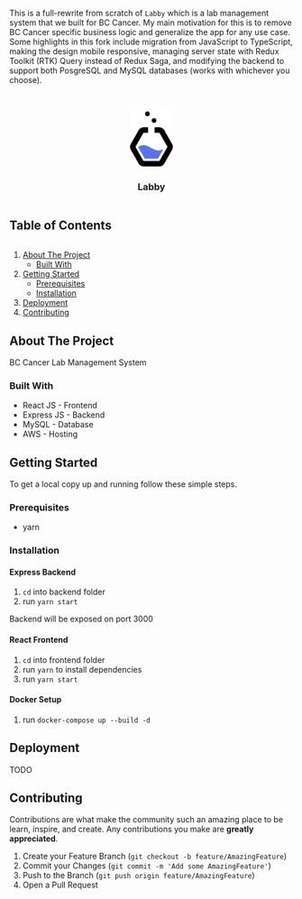 This is a full-rewrite from scratch of `Labby` which is a lab management system that we built for BC Cancer. My main motivation for this is to remove BC Cancer specific business logic and generalize the app for any use case. Some highlights in this fork include migration from JavaScript to TypeScript, making the design mobile responsive, managing server state with Redux Toolkit (RTK) Query instead of Redux Saga, and modifying the backend to support both PosgreSQL and MySQL databases (works with whichever you choose). 

<!-- PROJECT LOGO -->
<br />
<p align="center">
  <a href="https://github.com/ubclaunchpad/labby">
    <img src="frontend/public/LogoIcon.png" alt="Logo" height="100" resize>
  </a>
  <h3 align="center">Labby</h3>
</p>


<!-- TABLE OF CONTENTS -->
  <h2 style="display: inline-block">Table of Contents</h2>
  <ol>
    <li>
      <a href="#about-the-project">About The Project</a>
      <ul>
        <li><a href="#built-with">Built With</a></li>
      </ul>
    </li>
    <li>
      <a href="#getting-started">Getting Started</a>
      <ul>
        <li><a href="#prerequisites">Prerequisites</a></li>
        <li><a href="#installation">Installation</a></li>
      </ul>
    </li>
    <li><a href="#deployment">Deployment</a></li>
    <li><a href="#contributing">Contributing</a></li>
  </ol>



<!-- ABOUT THE PROJECT -->
## About The Project

BC Cancer Lab Management System


### Built With

* React JS - Frontend
* Express JS - Backend
* MySQL - Database
* AWS - Hosting


<!-- GETTING STARTED -->
## Getting Started

To get a local copy up and running follow these simple steps.

### Prerequisites

* yarn

### Installation
#### Express Backend

1. `cd` into backend folder
2. run `yarn start`

Backend will be exposed on port 3000

#### React Frontend

1. `cd` into frontend folder
2. run `yarn` to install dependencies
3. run `yarn start`

#### Docker Setup
1. run `docker-compose up --build -d`

<!-- DEPLOYMENT -->
## Deployment

TODO

<!-- CONTRIBUTING -->
## Contributing

Contributions are what make the community such an amazing place to be learn, inspire, and create. Any contributions you make are **greatly appreciated**.

1. Create your Feature Branch (`git checkout -b feature/AmazingFeature`)
2. Commit your Changes (`git commit -m 'Add some AmazingFeature'`)
3. Push to the Branch (`git push origin feature/AmazingFeature`)
4. Open a Pull Request